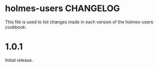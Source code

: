 # holmes-users CHANGELOG

This file is used to list changes made in each version of the holmes-users cookbook.

# 1.0.1

Initial release.
